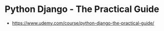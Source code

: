 # Python Django - The Practical Guide

- https://www.udemy.com/course/python-django-the-practical-guide/
